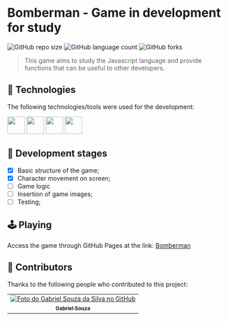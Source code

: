 # Bomberman - Game in development for study

![GitHub repo size](https://img.shields.io/github/repo-size/gabrielsouzas/bomberman?style=for-the-badge)
![GitHub language count](https://img.shields.io/github/languages/count/gabrielsouzas/bomberman?style=for-the-badge)
![GitHub forks](https://img.shields.io/github/forks/gabrielsouzas/bomberman?style=for-the-badge)

[comment]: <> (<img src="img\prints\Print_01.png" alt="Print 01" height="500"> <img src="img\prints\Print_02.png" alt="Print 02" height="500"> <img src="img\prints\Print_03.png" alt="Print 03" height="500">)


> This game aims to study the Javascript language and provide functions that can be useful to other developers.

## 🚀 Technologies

The following technologies/tools were used for the development:

<img src="https://cdn.jsdelivr.net/gh/devicons/devicon/icons/vscode/vscode-original-wordmark.svg" width="40" height="40"/> <img src="https://cdn.jsdelivr.net/gh/devicons/devicon/icons/html5/html5-original-wordmark.svg" width="40" height="40"/> <img src="https://cdn.jsdelivr.net/gh/devicons/devicon/icons/css3/css3-original-wordmark.svg" width="40" height="40"/> <img src="https://cdn.jsdelivr.net/gh/devicons/devicon/icons/javascript/javascript-original.svg" width="40" height="40"/>

## 🎯 Development stages

- [X] Basic structure of the game;
- [X] Character movement on screen;
- [ ] Game logic
- [ ] Insertion of game images;
- [ ] Testing;

## 🕹️ Playing

Access the game through GitHub Pages at the link: [Bomberman](https://gabrielsouzas.github.io/bomberman/)

## 🤝 Contributors

Thanks to the following people who contributed to this project:

<table>
  <tr>
    <td align="center">
      <a href="#">
        <img src="https://avatars.githubusercontent.com/u/104937852?v=4" width="100px;" alt="Foto do Gabriel Souza da Silva no GitHub"/><br>
        <sub>
          <b>Gabriel Souza</b>
        </sub>
      </a>
    </td>
  </tr>
</table>
